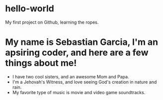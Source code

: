 # hello-world
My first project on Github, learning the ropes.
# My name is Sebastian Garcia, I'm an apsiring coder, and here are a few things about me!
- I have two cool sisters, and an awesome Mom and Papa.
- I'm a Jehovah's Witness, and love seeing God's creation in nature and rain.
- My favorite type of music is movie and video game soundtracks.
